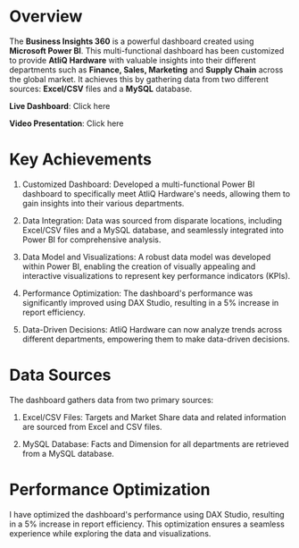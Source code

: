 # Overview
The **Business Insights 360** is a powerful dashboard created using **Microsoft Power BI**. This multi-functional dashboard has been customized to provide **AtliQ Hardware** with valuable insights into their different departments such as **Finance, Sales, Marketing** and **Supply Chain** across the global market. It achieves this by gathering data from two different sources: **Excel/CSV** files and a **MySQL** database.

**Live Dashboard**: Click here

**Video Presentation**: Click here

# Key Achievements
  1. Customized Dashboard: Developed a multi-functional Power BI dashboard to specifically meet AtliQ Hardware's needs, allowing them to gain insights into their various departments.
 
  2. Data Integration: Data was sourced from disparate locations, including Excel/CSV files and a MySQL database, and seamlessly integrated into Power BI for comprehensive analysis.

  3. Data Model and Visualizations: A robust data model was developed within Power BI, enabling the creation of visually appealing and interactive visualizations to represent key performance indicators (KPIs).

  4. Performance Optimization: The dashboard's performance was significantly improved using DAX Studio, resulting in a 5% increase in report efficiency.

  5. Data-Driven Decisions: AtliQ Hardware can now analyze trends across different departments, empowering them to make data-driven decisions.

# Data Sources
The dashboard gathers data from two primary sources:

  1. Excel/CSV Files: Targets and Market Share data and related information are sourced from Excel and CSV files.

  2. MySQL Database: Facts and Dimension for all departments are retrieved from a MySQL database.

# Performance Optimization
I have optimized the dashboard's performance using DAX Studio, resulting in a 5% increase in report efficiency. This optimization ensures a seamless experience while exploring the data and visualizations.
